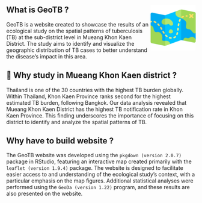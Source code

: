 
<!-- README.md is generated from README.Rmd. Please edit that file -->
<!-- badges: start -->
<!-- badges: end -->

## What is GeoTB ? <img src="https://raw.githubusercontent.com/Azz247/GeoTB/main/man/figures/treasure-map.png" align="right" alt="" width="120" />

GeoTB is a website created to showcase the results of an ecological
study on the spatial patterns of tuberculosis (TB) at the sub-district
level in Mueang Khon Kaen District. The study aims to identify and
visualize the geographic distribution of TB cases to better understand
the disease’s impact in this area.

## 📌 Why study in Mueang Khon Kaen district ?

Thailand is one of the 30 countries with the highest TB burden globally.
Within Thailand, Khon Kaen Province ranks second for the highest
estimated TB burden, following Bangkok. Our data analysis revealed that
Mueang Khon Kaen District has the highest TB notification rate in Khon
Kaen Province. This finding underscores the importance of focusing on
this district to identify and analyze the spatial patterns of TB.

## Why have to build website ?

The GeoTB website was developed using the `pkgdown (version 2.0.7)`
package in RStudio, featuring an interactive map created primarily with
the `leaflet (version 1.9.4)` package. The website is designed to
facilitate easier access to and understanding of the ecological study’s
context, with a particular emphasis on the map figures. Additional
statistical analyses were performed using the `GeoDa (version 1.22)`
program, and these results are also presented on the website.
